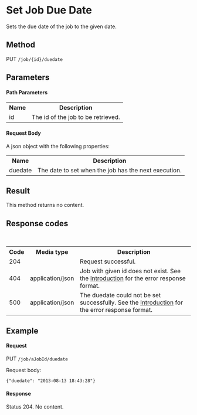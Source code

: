 <h1>Set Job Due Date</h1>

<p>Sets the due date of the job to the given date.</p>

<h2>Method</h2>

<p>PUT <code>/job/{id}/duedate</code></p>

<h2>Parameters</h2>

<h4>Path Parameters</h4>

<table class="table table-striped">
  <tr>
    <th>Name</th>
    <th>Description</th>
  </tr>
  <tr>
    <td>id</td>
    <td>The id of the job to be retrieved.</td>
  </tr>
</table>

<h4>Request Body</h4>

<p>A json object with the following properties:</p>

<table class="table table-striped">
  <tr>
    <th>Name</th>
    <th>Description</th>
  </tr>
  <tr>
    <td>duedate</td>
    <td>The date to set when the job has the next execution.</td>
  </tr>
</table>

<h2>Result</h2>

<p>This method returns no content.</p>

<h2>Response codes</h2>

<table class="table table-striped">
  <tr>
    <th>Code</th>
    <th>Media type</th>
    <th>Description</th>
  </tr>
  <tr>
    <td>204</td>
    <td></td>
    <td>Request successful.</td>
  </tr>
  <tr>
    <td>404</td>
    <td>application/json</td>
    <td>Job with given id does not exist. See the <a href="#overview-introduction">Introduction</a> for the error response format.</td>
  </tr><br>
  <tr>
    <td>500</td>
    <td>application/json</td>
    <td>The duedate could not be set successfully. See the <a href="#overview-introduction">Introduction</a> for the error response format.</td>
  </tr>
</table>

<h2>Example</h2>

<h4>Request</h4>

<p>PUT <code>/job/aJobId/duedate</code></p>

<p>Request body:</p>

<pre><code>{"duedate": "2013-08-13 18:43:28"}
</code></pre>

<h4>Response</h4>

<p>Status 204. No content.</p>
